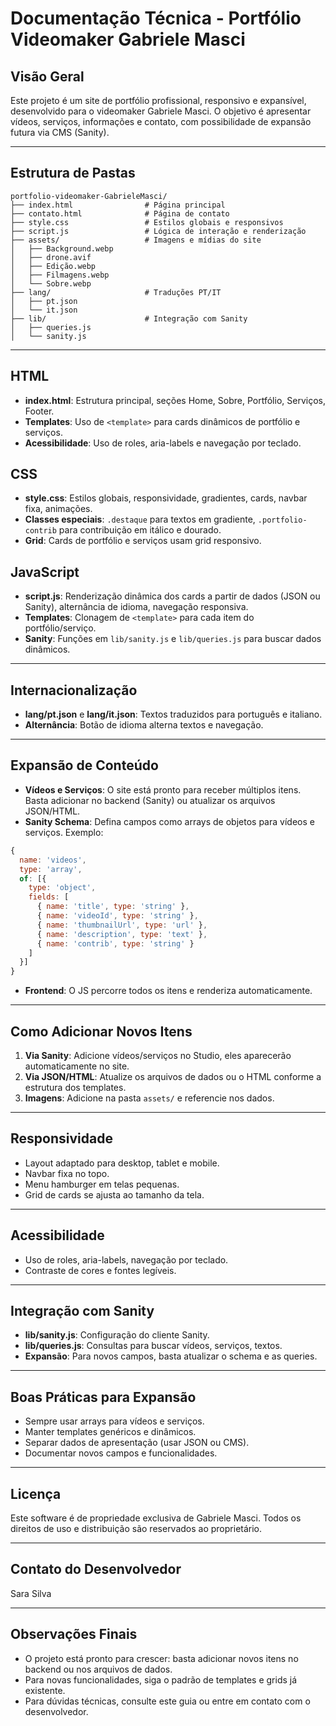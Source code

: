 # Documentação Técnica - Portfólio Videomaker Gabriele Masci

## Visão Geral

Este projeto é um site de portfólio profissional, responsivo e expansível, desenvolvido para o videomaker Gabriele Masci. O objetivo é apresentar vídeos, serviços, informações e contato, com possibilidade de expansão futura via CMS (Sanity).

---

## Estrutura de Pastas

```
portfolio-videomaker-GabrieleMasci/
├── index.html                # Página principal
├── contato.html              # Página de contato
├── style.css                 # Estilos globais e responsivos
├── script.js                 # Lógica de interação e renderização
├── assets/                   # Imagens e mídias do site
│   ├── Background.webp
│   ├── drone.avif
│   ├── Edição.webp
│   ├── Filmagens.webp
│   └── Sobre.webp
├── lang/                     # Traduções PT/IT
│   ├── pt.json
│   └── it.json
├── lib/                      # Integração com Sanity
│   ├── queries.js
│   └── sanity.js
```

---

## HTML

- **index.html**: Estrutura principal, seções Home, Sobre, Portfólio, Serviços, Footer.
- **Templates**: Uso de `<template>` para cards dinâmicos de portfólio e serviços.
- **Acessibilidade**: Uso de roles, aria-labels e navegação por teclado.

## CSS

- **style.css**: Estilos globais, responsividade, gradientes, cards, navbar fixa, animações.
- **Classes especiais**: `.destaque` para textos em gradiente, `.portfolio-contrib` para contribuição em itálico e dourado.
- **Grid**: Cards de portfólio e serviços usam grid responsivo.

## JavaScript

- **script.js**: Renderização dinâmica dos cards a partir de dados (JSON ou Sanity), alternância de idioma, navegação responsiva.
- **Templates**: Clonagem de `<template>` para cada item do portfólio/serviço.
- **Sanity**: Funções em `lib/sanity.js` e `lib/queries.js` para buscar dados dinâmicos.

---

## Internacionalização

- **lang/pt.json** e **lang/it.json**: Textos traduzidos para português e italiano.
- **Alternância**: Botão de idioma alterna textos e navegação.

---

## Expansão de Conteúdo

- **Vídeos e Serviços**: O site está pronto para receber múltiplos itens. Basta adicionar no backend (Sanity) ou atualizar os arquivos JSON/HTML.
- **Sanity Schema**: Defina campos como arrays de objetos para vídeos e serviços. Exemplo:

```js
{
  name: 'videos',
  type: 'array',
  of: [{
    type: 'object',
    fields: [
      { name: 'title', type: 'string' },
      { name: 'videoId', type: 'string' },
      { name: 'thumbnailUrl', type: 'url' },
      { name: 'description', type: 'text' },
      { name: 'contrib', type: 'string' }
    ]
  }]
}
```

- **Frontend**: O JS percorre todos os itens e renderiza automaticamente.

---

## Como Adicionar Novos Itens

1. **Via Sanity**: Adicione vídeos/serviços no Studio, eles aparecerão automaticamente no site.
2. **Via JSON/HTML**: Atualize os arquivos de dados ou o HTML conforme a estrutura dos templates.
3. **Imagens**: Adicione na pasta `assets/` e referencie nos dados.

---

## Responsividade

- Layout adaptado para desktop, tablet e mobile.
- Navbar fixa no topo.
- Menu hamburger em telas pequenas.
- Grid de cards se ajusta ao tamanho da tela.

---

## Acessibilidade

- Uso de roles, aria-labels, navegação por teclado.
- Contraste de cores e fontes legíveis.

---

## Integração com Sanity

- **lib/sanity.js**: Configuração do cliente Sanity.
- **lib/queries.js**: Consultas para buscar vídeos, serviços, textos.
- **Expansão**: Para novos campos, basta atualizar o schema e as queries.

---

## Boas Práticas para Expansão

- Sempre usar arrays para vídeos e serviços.
- Manter templates genéricos e dinâmicos.
- Separar dados de apresentação (usar JSON ou CMS).
- Documentar novos campos e funcionalidades.

---

## Licença

Este software é de propriedade exclusiva de Gabriele Masci. Todos os direitos de uso e distribuição são reservados ao proprietário.

---

## Contato do Desenvolvedor

Sara Silva

---

## Observações Finais

- O projeto está pronto para crescer: basta adicionar novos itens no backend ou nos arquivos de dados.
- Para novas funcionalidades, siga o padrão de templates e grids já existente.
- Para dúvidas técnicas, consulte este guia ou entre em contato com o desenvolvedor.
